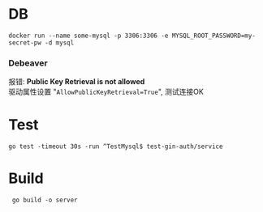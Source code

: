 # DB
``docker run --name some-mysql -p 3306:3306 -e MYSQL_ROOT_PASSWORD=my-secret-pw -d mysql``
### Debeaver
报错: **Public Key Retrieval is not allowed**  
驱动属性设置 "``AllowPublicKeyRetrieval=True``", 测试连接OK
# Test
`` go test -timeout 30s -run ^TestMysql$ test-gin-auth/service ``
# Build
`` go build -o server``